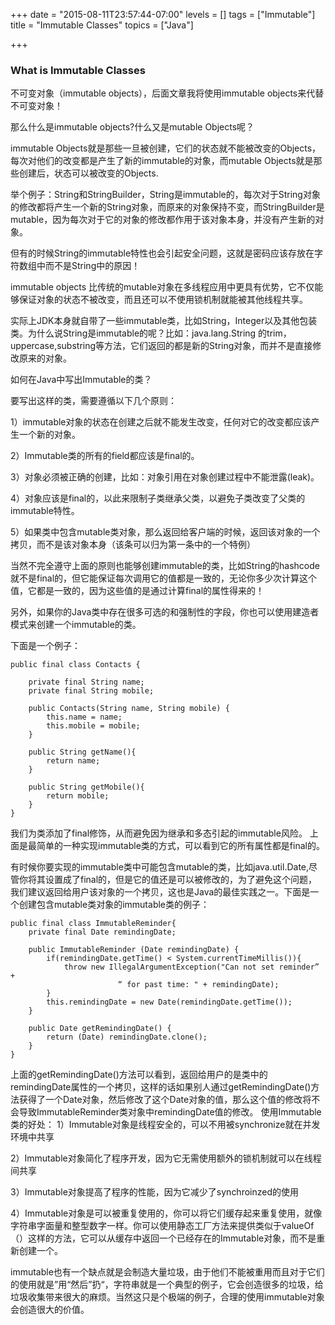 +++
date = "2015-08-11T23:57:44-07:00"
levels = []
tags = ["Immutable"]
title = "Immutable Classes"
topics = ["Java"]

+++
### What is Immutable Classes
不可变对象（immutable objects），后面文章我将使用immutable objects来代替不可变对象！

那么什么是immutable objects?什么又是mutable Objects呢？

<!--more-->

immutable Objects就是那些一旦被创建，它们的状态就不能被改变的Objects，每次对他们的改变都是产生了新的immutable的对象，而mutable Objects就是那些创建后，状态可以被改变的Objects.

举个例子：String和StringBuilder，String是immutable的，每次对于String对象的修改都将产生一个新的String对象，而原来的对象保持不变，而StringBuilder是mutable，因为每次对于它的对象的修改都作用于该对象本身，并没有产生新的对象。

但有的时候String的immutable特性也会引起安全问题，这就是密码应该存放在字符数组中而不是String中的原因！

immutable objects 比传统的mutable对象在多线程应用中更具有优势，它不仅能够保证对象的状态不被改变，而且还可以不使用锁机制就能被其他线程共享。

实际上JDK本身就自带了一些immutable类，比如String，Integer以及其他包装类。为什么说String是immutable的呢？比如：java.lang.String 的trim，uppercase,substring等方法，它们返回的都是新的String对象，而并不是直接修改原来的对象。

如何在Java中写出Immutable的类？

要写出这样的类，需要遵循以下几个原则：

1）immutable对象的状态在创建之后就不能发生改变，任何对它的改变都应该产生一个新的对象。

2）Immutable类的所有的field都应该是final的。

3）对象必须被正确的创建，比如：对象引用在对象创建过程中不能泄露(leak)。

4）对象应该是final的，以此来限制子类继承父类，以避免子类改变了父类的immutable特性。

5）如果类中包含mutable类对象，那么返回给客户端的时候，返回该对象的一个拷贝，而不是该对象本身（该条可以归为第一条中的一个特例）

当然不完全遵守上面的原则也能够创建immutable的类，比如String的hashcode就不是final的，但它能保证每次调用它的值都是一致的，无论你多少次计算这个值，它都是一致的，因为这些值的是通过计算final的属性得来的！

另外，如果你的Java类中存在很多可选的和强制性的字段，你也可以使用建造者模式来创建一个immutable的类。

下面是一个例子：

```
public final class Contacts {
 
    private final String name;
    private final String mobile;
 
    public Contacts(String name, String mobile) {
        this.name = name;
        this.mobile = mobile;
    }
   
    public String getName(){
        return name;
    }
   
    public String getMobile(){
        return mobile;
    }
}
```
我们为类添加了final修饰，从而避免因为继承和多态引起的immutable风险。
上面是最简单的一种实现immutable类的方式，可以看到它的所有属性都是final的。

有时候你要实现的immutable类中可能包含mutable的类，比如java.util.Date,尽管你将其设置成了final的，但是它的值还是可以被修改的，为了避免这个问题，我们建议返回给用户该对象的一个拷贝，这也是Java的最佳实践之一。下面是一个创建包含mutable类对象的immutable类的例子：

```
public final class ImmutableReminder{
    private final Date remindingDate;
   
    public ImmutableReminder (Date remindingDate) {
        if(remindingDate.getTime() < System.currentTimeMillis()){
            throw new IllegalArgumentException("Can not set reminder” +
                        “ for past time: " + remindingDate);
        }
        this.remindingDate = new Date(remindingDate.getTime());
    }
   
    public Date getRemindingDate() {
        return (Date) remindingDate.clone();
    }
}
```
上面的getRemindingDate()方法可以看到，返回给用户的是类中的remindingDate属性的一个拷贝，这样的话如果别人通过getRemindingDate()方法获得了一个Date对象，然后修改了这个Date对象的值，那么这个值的修改将不会导致ImmutableReminder类对象中remindingDate值的修改。
使用Immutable类的好处：
1）Immutable对象是线程安全的，可以不用被synchronize就在并发环境中共享

2）Immutable对象简化了程序开发，因为它无需使用额外的锁机制就可以在线程间共享

3）Immutable对象提高了程序的性能，因为它减少了synchroinzed的使用

4）Immutable对象是可以被重复使用的，你可以将它们缓存起来重复使用，就像字符串字面量和整型数字一样。你可以使用静态工厂方法来提供类似于valueOf（）这样的方法，它可以从缓存中返回一个已经存在的Immutable对象，而不是重新创建一个。

immutable也有一个缺点就是会制造大量垃圾，由于他们不能被重用而且对于它们的使用就是”用“然后”扔“，字符串就是一个典型的例子，它会创造很多的垃圾，给垃圾收集带来很大的麻烦。当然这只是个极端的例子，合理的使用immutable对象会创造很大的价值。